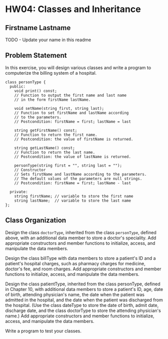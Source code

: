 # HW04: Classes and Inheritance

## Firstname Lastname
TODO - Update your name in this readme

## Problem Statement

In this exercise, you will design various classes and write a program to computerize the billing system of a hospital.
```
class personType {
  public:
    void print() const;
    // Function to output the first name and last name
    // in the form firstName lastName.

    void setName(string first, string last);
    // Function to set firstName and lastName according
    // to the parameters.
    // Postcondition: firstName = first; lastName = last

    string getFirstName() const;
    // Function to return the first name.
    // Postcondition: the value of firstName is returned.

    string getLastName() const;
    // Function to return the last name.
    // Postcondition: the value of lastName is returned.

    personType(string first = "", string last = "");
    // Constructor
    // Sets firstName and lastName according to the parameters.
    // The default values of the parameters are null strings.
    // Postcondition: firstName = first; lastName - last

  private:
    string firstName; // variable to store the first name
    string lastName;  // variable to store the last name
};
```

## Class Organization

Design the class `doctorType`, inherited from the class `personType`, defined above, with an additional data member to store a doctor's speciality. Add appropriate constructors and member functions to initialize, access, and manipulate the data members.

Design the class billType with data members to store a patient's ID and a patient's hospital charges, such as pharmacy charges for medicine, doctor's fee, and room charges. Add appropriate constructors and member functions to initialize, access, and manipulate the data members.

Design the class patientType, inherited from the class personType, defined in Chapter 10, with additional data members to store a patient's ID, age, date of birth, attending physician's name, the date when the patient was admitted in the hospital, and the date when the patient was discharged from the hospital. (Use the class dateType to store the date of birth, admit date, discharge date, and the class doctorType to store the attending physician's name.) Add appropriate constructors and member functions to initialize, access, and manipulate the data members.

Write a program to test your classes.
